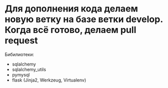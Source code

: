 # Для дополнения кода делаем новую ветку на базе ветки develop. Когда всё готово, делаем pull request

Бибилиотеки:  

* sqlalchemy
* sqlalchemy_utils
* pymysql
* flask (Jinja2, Werkzeug, Virtualenv)